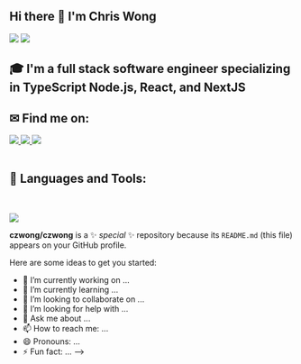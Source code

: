 ## Hi there 👋 I'm Chris Wong
<div>
<img src="https://visitor-badge.laobi.icu/badge?page_id=czwong.czwong"/> <span><img src="https://img.shields.io/github/followers/czwong?label=Followers&logo=Github"/></span>
</div>

## 🎓 I'm a full stack software engineer specializing in TypeScript Node.js, React, and NextJS

## ✉ Find me on:
<!-- LinkedIn -->
<a href="https://linkedin.com/in/chris-wong-1029" target="_blank">
  <img src="https://img.shields.io/badge/-Chris%20Wong-blue?style=for-the-badge&logo=Linkedin&logoColor=white"/>
</a>
<!-- Github -->
<a href="https://github.com/czwong">
  <img src="https://img.shields.io/badge/czwong-black?style=for-the-badge&logo=github&logoColor=white"/>
</a>
<!-- Email -->
<a href="mailto:chriswong90012@yahoo.com">
  <img src="https://img.shields.io/badge/EMAIL-chriswong90012@yahoo.com-1152ba?style=for-the-badge"/>
</a>
<br><br>

## 🧰 Languages and Tools:
<br />
<p align="left">
  <a href="https://skillicons.dev">
    <img src="https://skillicons.dev/icons?i=typescript,js,java,py,nextjs,react,angular,tailwind,nodejs,express,spring,aws,mongodb,mysql,postgres,redis,supabase,prisma,nginx" />
  </a>
</p>
 
**czwong/czwong** is a ✨ _special_ ✨ repository because its `README.md` (this file) appears on your GitHub profile.

Here are some ideas to get you started:

- 🔭 I’m currently working on ...
- 🌱 I’m currently learning ...
- 👯 I’m looking to collaborate on ...
- 🤔 I’m looking for help with ...
- 💬 Ask me about ...
- 📫 How to reach me: ...
- 😄 Pronouns: ...
- ⚡ Fun fact: ...
-->

